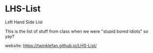 # LHS-List
Left Hand Side List

This is the list
of stuff
from class
when we were "stupid bored idiots"
so yay?

website: https://twinklefan.github.io/LHS-List/

